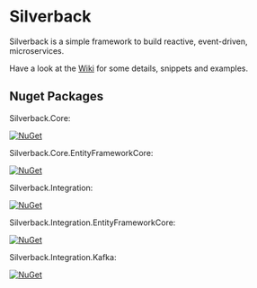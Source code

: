 # Silverback

Silverback is a simple framework to build reactive, event-driven, microservices.

Have a look at the [Wiki](https://github.com/BEagle1984/silverback/wiki) for some details, snippets and examples.

## Nuget Packages

Silverback.Core:

[![NuGet](http://img.shields.io/nuget/v/Silverback.Core.svg)](https://www.nuget.org/packages/Silverback.Core/)

Silverback.Core.EntityFrameworkCore:

[![NuGet](http://img.shields.io/nuget/v/Silverback.Core.EntityFrameworkCore.svg)](https://www.nuget.org/packages/Silverback.Core.EntityFrameworkCore/)

Silverback.Integration:

[![NuGet](http://img.shields.io/nuget/v/Silverback.Integration.svg)](https://www.nuget.org/packages/Silverback.Integration/)

Silverback.Integration.EntityFrameworkCore:

[![NuGet](http://img.shields.io/nuget/v/Silverback.Integration.EntityFrameworkCore.svg)](https://www.nuget.org/packages/Silverback.Integration.EntityFrameworkCore/)

Silverback.Integration.Kafka:

[![NuGet](http://img.shields.io/nuget/v/Silverback.Integration.Kafka.svg)](https://www.nuget.org/packages/Silverback.Integration.Kafka/)

